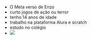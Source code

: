 -  O Meta verso de Enzo
-  curto jogos de ação ou terror
-  tenho 14 anos de idade
-  trabalho na plataforma Alura e scratch
-  estudo no colégio
-  ![](https://tenor.com/pt-BR/view/batman-gif-26340347)
